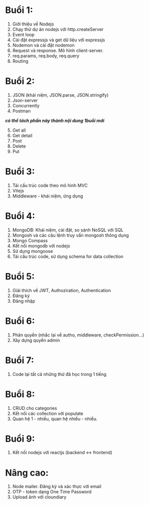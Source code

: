 # Buổi 1:

1. Giới thiệu về Nodejs
2. Chạy thử dự án nodejs với http.createServer
3. Event loop
4. Cài đặt expressjs và get dữ liệu với expressjs
5. Nodemon và cài đặt nodemon
6. Request và response. Mô hình client-server.
7. req.params, req.body, req.query
8. Routing

# Buổi 2:

1. JSON (khái niệm, JSON.parse, JSON.stringify)
2. Json-server
3. Concurrently
4. Postman

**_có thể tách phần này thành nội dung 1buổi mới_**

5. Get all
6. Get detail
7. Post
8. Delete
9. Put

# Buổi 3:

1. Tái cấu trúc code theo mô hình MVC
2. Vitejs
3. Middleware - khái niệm, ứng dụng

# Buổi 4:

1. MongoDB: Khái niệm, cài đặt, so sánh NoSQL với SQL
2. Mongosh và các câu lệnh truy vấn mongosh thông dụng
3. Mongo Compass
4. Kết nối mongodb với nodejs
5. Sử dụng mongoose
6. Tái cấu trúc code, sử dụng schema for data collection

# Buổi 5:

1. Giải thích về JWT, Authoziration, Authentication
2. Đăng ký
3. Đăng nhập

# Buổi 6:

1. Phân quyền (nhắc lại về autho, middleware, checkPermission...)
2. Xây dựng quyền admin

# Buổi 7:

1. Code lại tất cả những thứ đã học trong 1 tiếng

# Buổi 8:

1. CRUD cho categories
2. Kết nối các collection với populate
3. Quan hệ 1 - nhiều, quan hệ nhiều - nhiều.

# Buổi 9:

1. Kết nối nodejs với reactjs (backend <-> frontend)

# Nâng cao:

1. Node mailer. Đăng ký và xác thực với email
2. OTP - token dạng One Time Password
3. Upload ảnh với cloundiary
